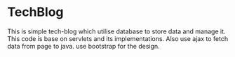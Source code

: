 # TechBlog
<p>
This is simple tech-blog which utilise database to store data and manage it. 
This code is base on servlets and its implementations.
Also use ajax to fetch data from page to java.
use bootstrap for the design.
</p>
